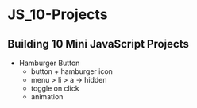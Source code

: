 # JS_10-Projects

## Building 10 Mini JavaScript Projects

* Hamburger Button
  * button + hamburger icon
  * menu > li > a -> hidden
  * toggle on click
  * animation

